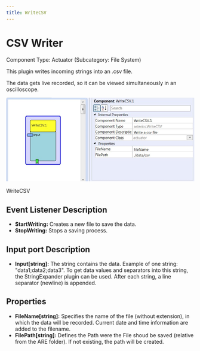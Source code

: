 ```yaml
---
title: WriteCSV
---
```


# CSV Writer

Component Type: Actuator (Subcategory: File System)

This plugin writes incoming strings into an .csv file.

The data gets live recorded, so it can be viewed simultaneously in an oscilloscope.

![Screenshot: WriteCSV plugin](./img/writecsv.png "Screenshot: WriteCSV plugin")

WriteCSV

## Event Listener Description

*   **StartWriting:** Creates a new file to save the data.
*   **StopWriting:** Stops a saving process.

## Input port Description

*   **Input\[string\]:** The string contains the data. Example of one string: "data1;data2;data3". To get data values and separators into this string, the StringExpander plugin can be used. After each string, a line separator (newline) is appended.

## Properties

*   **FileName\[string\]:** Specifies the name of the file (without extension), in which the data will be recorded. Current date and time information are added to the filename.
*   **FilePath\[string\]:** Defines the Path were the File shoud be saved (relative from the ARE folder). If not existing, the path will be created.